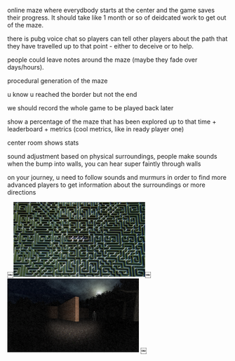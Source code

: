online maze where everydbody starts at the center and the game saves their progress. It should take like 1 month or so of deidcated work to get out of the maze.

there is pubg voice chat so players can tell other players about the path that they have travelled up to that point - either to deceive or to help.

people could leave notes around the maze (maybe they fade over days/hours). 

procedural generation of the maze

u know u reached the border but not the end

we should record the whole game to be played back later

show a percentage of the maze that has been explored up to that time + leaderboard + metrics (cool metrics, like in ready player one)

center room shows stats

sound adjustment based on physical surroundings, people make sounds when the bump into walls, you can hear super faintly through walls

on your journey, u need to follow sounds and murmurs in order to find more advanced players to get information about the surroundings or more directions


￼<img width="300px" src="inspiration/maze.jpg"></img>￼<img width="300px" src="inspiration/slender.png"></img>
￼
